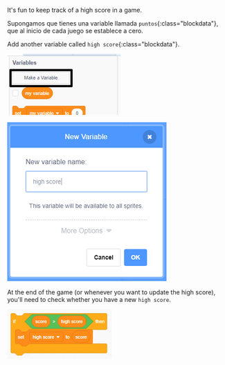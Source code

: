 It's fun to keep track of a high score in a game.

Supongamos que tienes una variable llamada `puntos`{:class="blockdata"}, que al inicio de cada juego se establece a cero.

Add another variable called `high score`{:class="blockdata"}.

![variables menu with Make a Variable highlighted](images/make-variable-annotated.png)

![new variable popup box with high score as the variable name](images/make-high-score-variable.png)

At the end of the game (or whenever you want to update the high score), you'll need to check whether you have a new `high score`.

![code blocks require to make high score equal score](images/check-for-high-score.png)